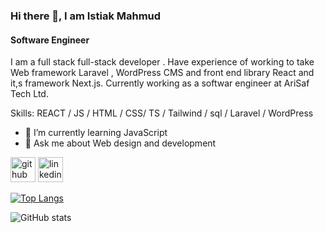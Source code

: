### Hi there 👋, I am Istiak Mahmud 
#### Software Engineer
I am a full stack full-stack developer . Have experience of working to take Web framework Laravel , WordPress CMS and front end library React and it,s framework Next.js. Currently working as a softwar engineer at AriSaf Tech Ltd.

Skills:  REACT / JS / HTML / CSS/ TS / Tailwind / sql / Laravel / WordPress 

- 🌱 I’m currently learning JavaScript 
- 💬 Ask me about Web design and development 


[<img src='https://cdn.jsdelivr.net/npm/simple-icons@3.0.1/icons/github.svg' alt='github' height='40'>](https://github.com/istiakmahmud0)  [<img src='https://cdn.jsdelivr.net/npm/simple-icons@3.0.1/icons/linkedin.svg' alt='linkedin' height='40'>](https://www.linkedin.com/in/https://www.linkedin.com/in/istiak-mahmud-saikot-1a0291137//)  

[![Top Langs](https://github-readme-stats.vercel.app/api/top-langs/?username=istiakmahmud0)](https://github.com/anuraghazra/github-readme-stats)

![GitHub stats](https://github-readme-stats.vercel.app/api?username=istiakmahmud0&show_icons=true&count_private=true)  

